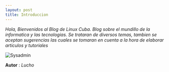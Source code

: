 ```yaml
---
layout: post
title: Introduccion
---
```


_Hola, Bienvenidos al Blog de Linux Cuba. Blog sobre el mundillo de la informatica y las tecnologias. Se trataran de diversos temas, tambien se aceptan sugerencias las cuales se tomaran en cuenta a la hora de elaborar articulos y tutoriales_

![Sysadmin](https://www.hostgator.mx/blog/wp-content/uploads/2017/07/SysAdmin_Blog.jpg)

**Autor** : _Lucho_